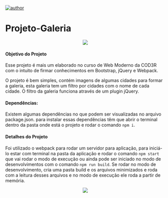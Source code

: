 [![author](https://img.shields.io/badge/author-gregoryfroehlich-red.svg)](https://www.linkedin.com/in/gregory-froehlich-0b799b219/)
# Projeto-Galeria

<div align="center">
  <img src="https://user-images.githubusercontent.com/97168221/170347149-a8f35db7-b518-4a0e-9871-c10082794f61.PNG" />
</div>

#### Objetivo do Projeto

Esse projeto é mais um elaborado no curso de Web Moderno da COD3R com o intuito de firmar conhecimentos em Bootstrap, jQuery e Webpack.

O projeto é bem simples, contém imagens de algumas cidades para formar a galeria, esta galeria tem um filtro por cidades com o nome de cada cidade. O filtro da galeria funciona através de um plugin jQuery.

#### Dependências:

Existem algumas dependências no que podem ser visualizadas no arquivo package.json. para instalar essas dependências têm que abrir o terminal dentro da pasta onde está o projeto e rodar o comando `npm i`.

#### Detalhes do Projeto

Foi utilizado o webpack para rodar um servidor para aplicação, para iniciá-lo estar com terminal na pasta da aplicação e rodar o comando `npm start` que vai rodar o modo de execução ou ainda pode ser iniciado no modo de desenvolvimentos com o comando `npm run build`.  Se rodar no modo de desenvolvimento, cria uma pasta build e os arquivos minimizados  e roda com a leitura desses arquivos e no modo de execução ele roda a partir de memória.


<div align="center">
  <img src="https://user-images.githubusercontent.com/97168221/170347171-dc3ab3cd-c25b-4dce-b169-75a29c84a428.PNG" />
</div>
